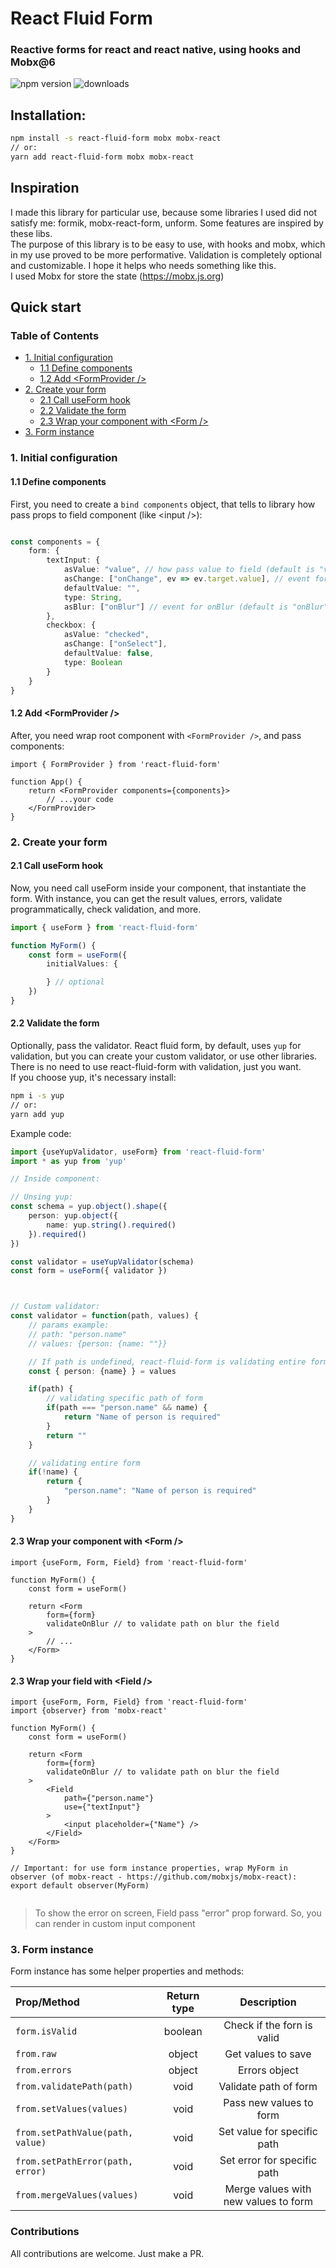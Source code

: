 # React Fluid Form

### Reactive forms for react and react native, using hooks and Mobx@6

![npm version](https://img.shields.io/npm/v/react-fluid-form) ![downloads](https://img.shields.io/npm/dt/react-fluid-form)
## Installation:

```bash
npm install -s react-fluid-form mobx mobx-react
// or:
yarn add react-fluid-form mobx mobx-react
```

## Inspiration

I made this library for particular use, because some libraries I used did not satisfy me: formik, mobx-react-form, unform. Some features are inspired by these libs.
\
The purpose of this library is to be easy to use, with hooks and mobx, which in my use proved to be more performative. Validation is completely optional and customizable. I hope it helps who needs something like this.
\
I used Mobx for store the state (https://mobx.js.org)
## Quick start

### Table of Contents
- [1. Initial configuration](#1-initial-configuration)
	- [1.1 Define components](#11-define-components)
	- [1.2 Add \<FormProvider />](#12-add-formprovider-)
- [2. Create your form](#2-create-your-form)
	- [2.1 Call useForm hook](#21-call-useform-hook)
	- [2.2 Validate the form](#22-validate-the-form)
	- [2.3 Wrap your component with \<Form />](#23-wrap-your-component-with-form-)
- [3. Form instance](#3-form-instance)


### 1. Initial configuration
#### 1.1 Define components

First, you need to create a `bind components` object, that tells to library how pass props to field component (like \<input />):

```typescript

const components = {
	form: {
		textInput: {
			asValue: "value", // how pass value to field (default is "value")
			asChange: ["onChange", ev => ev.target.value], // event for onChange (default is "onChange")
			defaultValue: "", 
			type: String,
			asBlur: ["onBlur"] // event for onBlur (default is "onBlur")
		},
		checkbox: {
			asValue: "checked",
			asChange: ["onSelect"],
			defaultValue: false,
			type: Boolean
		}
	}
}

```

#### 1.2 Add \<FormProvider />


After, you need wrap root component with `<FormProvider />`, and pass components:

```tsx
import { FormProvider } from 'react-fluid-form'

function App() {
	return <FormProvider components={components}>
		// ...your code
	</FormProvider>
}

```


### 2. Create your form

#### 2.1 Call useForm hook 

Now, you need call useForm inside your component, that instantiate the form. 
With instance, you can get the result values, errors, validate programmatically, check validation, and more.


```typescript
import { useForm } from 'react-fluid-form'

function MyForm() {
	const form = useForm({
		initialValues: {

		} // optional
	})
}

```

#### 2.2 Validate the form

Optionally, pass the validator. React fluid form, by default, uses `yup` for validation, but you can create your custom validator, or use other libraries. There is no need to use react-fluid-form with validation, just you want.
\
If you choose yup, it's necessary install:

```bash
npm i -s yup
// or:
yarn add yup
```

Example code:

```typescript
import {useYupValidator, useForm} from 'react-fluid-form'
import * as yup from 'yup'

// Inside component:

// Unsing yup:
const schema = yup.object().shape({
	person: yup.object({
		name: yup.string().required()
	}).required()
})

const validator = useYupValidator(schema)
const form = useForm({ validator })



// Custom validator:
const validator = function(path, values) {
	// params example: 
	// path: "person.name"
	// values: {person: {name: ""}}

	// If path is undefined, react-fluid-form is validating entire form
	const { person: {name} } = values

	if(path) {
		// validating specific path of form
		if(path === "person.name" && name) { 
			return "Name of person is required"
		}
		return ""
	} 

	// validating entire form
	if(!name) {
		return {
			"person.name": "Name of person is required"
		}
	}
}

```


#### 2.3 Wrap your component with \<Form />

```tsx
import {useForm, Form, Field} from 'react-fluid-form'

function MyForm() {
	const form = useForm()
	
	return <Form
		form={form}
		validateOnBlur // to validate path on blur the field
	>
		// ...
	</Form>
}

```

#### 2.3 Wrap your field with \<Field />


```tsx
import {useForm, Form, Field} from 'react-fluid-form'
import {observer} from 'mobx-react'

function MyForm() {
	const form = useForm()
	
	return <Form
		form={form}
		validateOnBlur // to validate path on blur the field
	>
		<Field
			path={"person.name"}
			use={"textInput"}
		>
			<input placeholder={"Name"} />
		</Field>
	</Form>
}

// Important: for use form instance properties, wrap MyForm in observer (of mobx-react - https://github.com/mobxjs/mobx-react):
export default observer(MyForm)


```

> To show the error on screen, Field pass "error" prop forward. So, you can render in custom input component


### 3. Form instance

Form instance has some helper properties and methods:

| Prop/Method                      | Return type |             Description              |
| :------------------------------- | :---------: | :----------------------------------: |
| `form.isValid`                   |   boolean   |      Check if the forn is valid      |
| `from.raw`                       |    object     |          Get values to save          |
| `from.errors`                    |    object     |            Errors object             |
| `from.validatePath(path)`        |    void     |        Validate path of form         |
| `from.setValues(values)`         |    void     |       Pass new values to form        |
| `from.setPathValue(path, value)` |    void     |     Set value for specific path      |
| `from.setPathError(path, error)` |    void     |     Set error for specific path      |
| `from.mergeValues(values)`       |    void     | Merge values with new values to form |

### Contributions

All contributions are welcome. Just make a PR.
